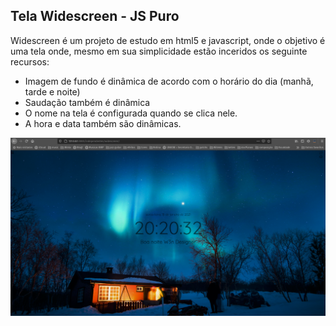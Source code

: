 ## Tela Widescreen - JS Puro

Widescreen é um projeto de estudo em html5 e javascript, onde o objetivo é uma tela onde, mesmo em sua simplicidade estão inceridos os seguinte recursos:

+ Imagem de fundo é dinâmica de acordo com o horário do dia (manhã, tarde e noite)
+ Saudação também é dinâmica
+ O nome na tela é configurada quando se clica nele.
+ A hora e data também são dinâmicas.

![](https://github.com/wlosantos/widescreen/blob/master/assets/img/widescreen.jpg)
